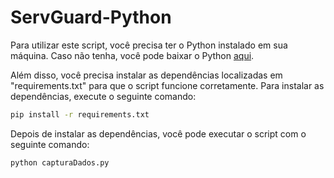 # ServGuard-Python

Para utilizar este script, você precisa ter o Python instalado em sua máquina. Caso não tenha, você pode baixar o Python [aqui](https://www.python.org/downloads/).

Além disso, você precisa instalar as dependências localizadas em "requirements.txt" para que o script funcione corretamente. Para instalar as dependências, execute o seguinte comando:

```bash
pip install -r requirements.txt
```

Depois de instalar as dependências, você pode executar o script com o seguinte comando:

```bash
python capturaDados.py
```

